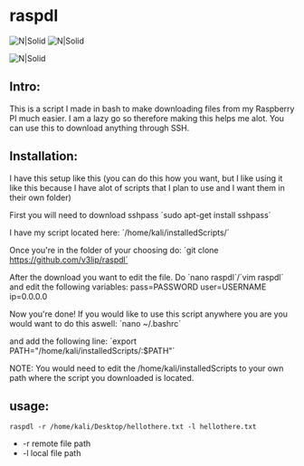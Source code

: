 # raspdl
![N|Solid](https://img.shields.io/github/last-commit/v3lip/PhishingSpammer)
![N|Solid](https://img.shields.io/github/followers/v3lip?style=social)


![N|Solid](https://i.imgur.com/E5ltGFC.png)

## Intro:

This is a script I made in bash to make downloading files from my Raspberry PI much easier.
I am a lazy go so therefore making this helps me alot. You can use this to download anything
through SSH.


## Installation:
I have this setup like this (you can do this how you want, but I like using it like this because I have alot of
scripts that I plan to use and I want them in their own folder)

First you will need to download sshpass
´sudo apt-get install sshpass´

I have my script located here:
´/home/kali/installedScripts/´

Once you're in the folder of your choosing do:
´git clone https://github.com/v3lip/raspdl´

After the download you want to edit the file.
Do ´nano raspdl´/´vim raspdl´ and edit the following variables:
    pass=PASSWORD
    user=USERNAME
    ip=0.0.0.0

Now you're done!
If you would like to use this script anywhere you are you would want to do this aswell:
´nano ~/.bashrc´

and add the following line:
´export PATH="/home/kali/installedScripts/:$PATH"´

NOTE: You would need to edit the /home/kali/installedScripts to your own path where the script you downloaded is located.


## usage:

    raspdl -r /home/kali/Desktop/hellothere.txt -l hellothere.txt
    
  * -r    remote file path
  * -l    local file path

